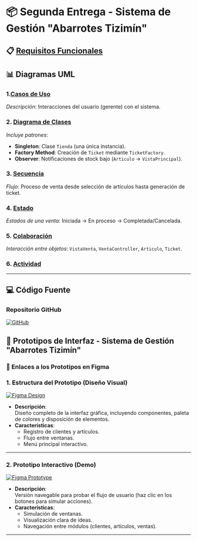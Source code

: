 # 📦 Segunda Entrega - Sistema de Gestión "Abarrotes Tizimín"

## 📋 [Requisitos Funcionales](https://github.com/OswaldoArceoR/AbarrotesTiziminVentas/blob/Segunda_Entrega/Requisitos_Funcionales.md)  

## 📊 Diagramas UML  

### 1.[Casos de Uso](enlace_a_imagen_casos_de_uso.png)  
*Descripción*: Interacciones del usuario (gerente) con el sistema.  

### 2. [Diagrama de Clases](enlace_a_imagen_clases.png)  
*Incluye patrones*:  
- **Singleton**: Clase `Tienda` (una única instancia).  
- **Factory Method**: Creación de `Ticket` mediante `TicketFactory`.  
- **Observer**: Notificaciones de stock bajo (`Articulo` → `VistaPrincipal`).  

### 3. [Secuencia](enlace_a_imagen_secuencia.png)  
*Flujo*: Proceso de venta desde selección de artículos hasta generación de ticket.  

### 4. [Estado](enlace_a_imagen_estado.png)  
*Estados de una venta*: Iniciada → En proceso → Completada/Cancelada.  

### 5. [Colaboración](enlace_a_imagen_colaboracion.png)  
*Interacción entre objetos*: `VistaVenta`, `VentaController`, `Articulo`, `Ticket`.  

### 6. [Actividad](enlace_a_imagen_actividad.png)  
  

---

## 💻 Código Fuente  
### **Repositorio GitHub**  
[![GitHub](https://img.shields.io/badge/GitHub-Código_Fuente-%23181717)](https://github.com/tu-usuario/abarrotes-tizimin)  

## 📱 Prototipos de Interfaz - Sistema de Gestión "Abarrotes Tizimín"

### 🔗 Enlaces a los Prototipos en Figma

### 1. **Estructura del Prototipo (Diseño Visual)**  
[![Figma Design](https://img.shields.io/badge/FIGMA-Design_Structure-%23F24E1E)](https://www.figma.com/design/ZaXGLYtUoOKzb6gdU0PfbP/base?node-id=0-1&t=Tqirw7eSpDGOMEA4-1)  
- **Descripción**:  
  Diseño completo de la interfaz gráfica, incluyendo componentes, paleta de colores y disposición de elementos.  
- **Características**:  
  - Registro de clientes y artículos.  
  - Flujo entre ventanas.  
  - Menú principal interactivo.  

---

### 2. **Prototipo Interactivo (Demo)**  
[![Figma Prototype](https://img.shields.io/badge/FIGMA-Interactive_Prototype-%23F24E1E)](https://www.figma.com/proto/ZaXGLYtUoOKzb6gdU0PfbP/base?node-id=2-6&p=f&t=aHADA9qrbsNlrJOa-0&scaling=scale-down&content-scaling=fixed&page-id=0%3A1&starting-point-node-id=2%3A6)  
- **Descripción**:  
  Versión navegable para probar el flujo de usuario (haz clic en los botones para simular acciones).  
- **Características**:  
  - Simulación de ventanas.  
  - Visualización clara de ideas.  
  - Navegación entre módulos (clientes, artículos, ventas).  

---

